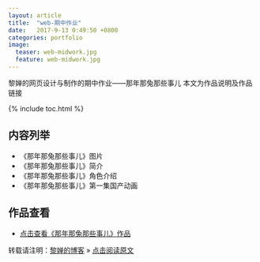 ```yaml
---
layout: article
title:  "web-期中作业"
date:   2017-9-13 0:49:50 +0800
categories: portfolio
image:
  teaser: web-midwork.jpg
  feature: web-midwork.jpg
---
```


黎婵的网页设计与制作的期中作业——那年那兔那些事儿
本文为作品说明及作品链接

{% include toc.html %}

## 内容列举
- 《那年那兔那些事儿》图片
- 《那年那兔那些事儿》简介
- 《那年那兔那些事儿》角色介绍
- 《那年那兔那些事儿》第一集国产动画

## 作品查看
- <a href="https://cherrylichan.github.io/portfolio/Mid-termWebAssignment" target="_blank">点击查看《那年那兔那些事儿》作品</a>


转载请注明：[黎婵的博客](https://cherrylichan.github.io/) » [点击阅读原文](https://cherrylichan.github.io/portfolio/web-期中作业/)